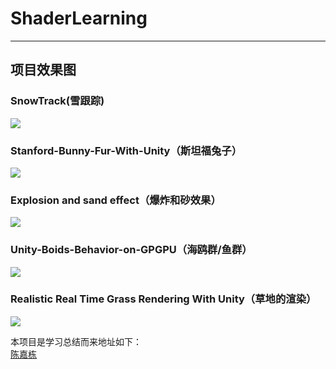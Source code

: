 # ShaderLearning  
---
## 项目效果图  
### SnowTrack(雪跟踪)   
  ![](https://connect-cdn-china2.unity.com/p/images/f608869a-6bb4-4f32-bac0-467b44426661_633433.gif)    
  
### Stanford-Bunny-Fur-With-Unity（斯坦福兔子）  
![](https://connect-cdn-china2.unity.com/p/images/8e8df8f0-9657-4e99-a35c-d4e4745ebcc4_QQ__20171123150603.png)    

### Explosion and sand effect（爆炸和砂效果）   
![](https://connect-cdn-china2.unity.com/p/images/446030d7-d8b7-4a41-bb3e-968c4e2c52cb_20171201232150.gif)    
  
### Unity-Boids-Behavior-on-GPGPU（海鸥群/鱼群）  
![](https://connect-cdn-china2.unity.com/p/images/34a81b10-0654-4b3b-80b1-14cf10805668_1372105_97d3645c946c708c.gif)  
    
### Realistic Real Time Grass Rendering With Unity（草地的渲染）
![](https://connect-cdn-china2.unity.com/p/images/186bbecf-adb2-4800-96b7-acd6e29c179c_QQ__20170924000328.jpg)  

本项目是学习总结而来地址如下：  
[陈嘉栋](https://connect.unity.com/u/592539d832b306001a705d92)